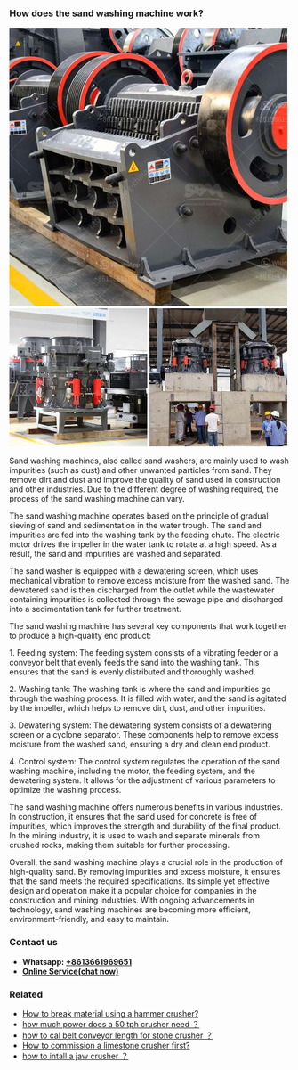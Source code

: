 <h3>How does the sand washing machine work?</h3><img src='1701744989.jpg' alt=''><p>Sand washing machines, also called sand washers, are mainly used to wash impurities (such as dust) and other unwanted particles from sand. They remove dirt and dust and improve the quality of sand used in construction and other industries. Due to the different degree of washing required, the process of the sand washing machine can vary.</p><p>The sand washing machine operates based on the principle of gradual sieving of sand and sedimentation in the water trough. The sand and impurities are fed into the washing tank by the feeding chute. The electric motor drives the impeller in the water tank to rotate at a high speed. As a result, the sand and impurities are washed and separated.</p><p>The sand washer is equipped with a dewatering screen, which uses mechanical vibration to remove excess moisture from the washed sand. The dewatered sand is then discharged from the outlet while the wastewater containing impurities is collected through the sewage pipe and discharged into a sedimentation tank for further treatment.</p><p>The sand washing machine has several key components that work together to produce a high-quality end product:</p><p>1. Feeding system: The feeding system consists of a vibrating feeder or a conveyor belt that evenly feeds the sand into the washing tank. This ensures that the sand is evenly distributed and thoroughly washed.</p><p>2. Washing tank: The washing tank is where the sand and impurities go through the washing process. It is filled with water, and the sand is agitated by the impeller, which helps to remove dirt, dust, and other impurities.</p><p>3. Dewatering system: The dewatering system consists of a dewatering screen or a cyclone separator. These components help to remove excess moisture from the washed sand, ensuring a dry and clean end product.</p><p>4. Control system: The control system regulates the operation of the sand washing machine, including the motor, the feeding system, and the dewatering system. It allows for the adjustment of various parameters to optimize the washing process.</p><p>The sand washing machine offers numerous benefits in various industries. In construction, it ensures that the sand used for concrete is free of impurities, which improves the strength and durability of the final product. In the mining industry, it is used to wash and separate minerals from crushed rocks, making them suitable for further processing.</p><p>Overall, the sand washing machine plays a crucial role in the production of high-quality sand. By removing impurities and excess moisture, it ensures that the sand meets the required specifications. Its simple yet effective design and operation make it a popular choice for companies in the construction and mining industries. With ongoing advancements in technology, sand washing machines are becoming more efficient, environment-friendly, and easy to maintain.</p><h3>Contact us</h3><ul><li><strong>Whatsapp:&nbsp;<a href="https://wa.me/8613661969651">+8613661969651</a></strong></li><li><a href="https://swt.shibang-china.com/?git&amp;zhl&amp;How does the sand washing machine work"><strong>Online Service(chat now)</strong></a></li></ul><h3>Related</h3><ul><li><a href='How to break material using a hammer crusher.md'>How to break material using a hammer crusher?</a></li><li><a href='how much power does a 50 tph crusher need ？.md'>how much power does a 50 tph crusher need ？</a></li><li><a href='how to cal belt conveyor length for stone crusher ？.md'>how to cal belt conveyor length for stone crusher ？</a></li><li><a href='How to commission a limestone crusher first.md'>How to commission a limestone crusher first?</a></li><li><a href='how to intall a jaw crusher ？.md'>how to intall a jaw crusher ？</a></li></ul>